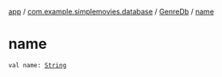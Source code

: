 [app](../../index.md) / [com.example.simplemovies.database](../index.md) / [GenreDb](index.md) / [name](./name.md)

# name

`val name: `[`String`](https://kotlinlang.org/api/latest/jvm/stdlib/kotlin/-string/index.html)